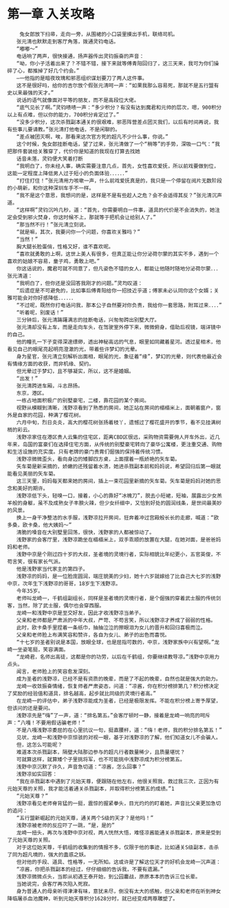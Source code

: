 # 第一章 入关攻略
        兔女郎放下扫帚，走向一旁，从围裙的小口袋里摸出手机，联络司机。
       张元清也默默走到客厅角落，拨通灵钧电话。
       “嘟嘟～”
       电话响了两声，很快接通，扬声器传出灵钧振奋的声音：
       “呦，你小子活着出来了？不错不错，接下来就等傅青阳回归了，这三天来，我可为你们操碎了心，都推掉了好几个约会。”
       —一他指的是暗夜玫瑰和邪恶组织谋划要刀了两人这件事。
       这不是很好吗，给你的吉尔放个假张元清呵一声：“如果我那么容易死，那就不是五行盟有史以来最强的天才。”
       说话的语气就像面对平等的朋友，而不是高段位大佬。
       “底气见长了啊。”灵钧啧啧一声：“多少积分？有没有达到魔君和元帅的层次，嗯，900积分以上有点难，但以你的能力，700积分肯定过了。”
       “没多少积分，这次杀戮副本通关的很艰难，邪恶阵营差点团灭我们，以后有时间再说，我有些事儿要请教。”张元清打他电话，不是闲聊的。
       “差点被团灭啊，唉，那看来这次官方死的超凡不少什么事，你说。”
       这个时候，兔女郎挂断电话，望了过来，张元清做了一个“稍等”的手势，深吸一口气：“我把那件套装给关雅穿了，代价你是知道的我现在打算去找她
       话音未落，灵钧便大笑着打断
       “我明白了，你未经人事，确实需要注意几点，首先，女性喜欢爱抚，所以前戏要做到位，这能一定程度上降低男人过于短小的负面体验．．．．．．”
       “打住打住！”张元清用力咳嗽一声，什么前戏爱抚真是的，我只是一个停留在阅片无数阶段的小萌新，和你这种深圳车手不一样。
       “我不是这个意思，我想问的是，这样是不是有些趁人之危？会不会适得其反？”张元清沉声道。
       “这样啊”灵钧沉吟几秒，道：“首先，你需要明白一件事，道具的代价是不会消失的，她注定会受到邪火焚身，你这时候不上，那就等于把机会让给别人了。”
       “那当然不行！”张元清立刻说。
       “就是嘛，其次，我要问你一个问题，你喜欢关雅吗？”
       “当然！”
       胸大腿长脸蛋俏，性格又好，谁不喜欢呢。
       “喜欢就勇敢的上啊，这世上美人有很多，但真正能让你分泌荷尔蒙的其实不多，遇到一个喜欢的姑娘不容易，童子鸡，勇敢上吧。”
       你这话说的，魔君可就不同意了，但凡姿色不错的女人，都能让他随时随地分泌荷尔蒙．．．张元清道：
       “我明白了，但你还是没回答我刚才的问题。”灵均叹道：
       “后遗症是不可避免的，比如事后傅青阳给你一招技近乎道；傅家未必认同你这个女婿；关雅可能会对你好感降低．．．．．．
       “不过呢，既然你打电话问我，那本公子自然要对你负责，我给你一套思路，附耳过来．．．．”
       “听着呢，别废话！”
       三分钟后，张元清踌躇满志的挂断电话，兴匆匆跨出别墅大厅。
       张元清却没有上车，而是走向车头，在驾驶室外停下来，微微俯身，借助后视镜，端详镜中的自己。
       他的瞳孔一下子变得深邃缥缈，透出神秘高远的气息，眼里如同藏着星河。透过星相术，他看见自己的眼尾亮起明亮澄澈的光，带着些许梦幻的光晕。
       身为星官，张元清立刻解析出面相，眼尾的光，象征着“缘”，梦幻的光晕，则代表他最近会有情缘方面的收获，而非机缘、契约。
       但光晕过于梦幻，且不够凝实，所以，这不是婚姻。
       “出发！”
       张元清跨进车厢，斗志昂扬。
       东京，港区。
       一栋占地面积极广的别墅豪宅，二楼，靠花园的某个房间。
       视野从模糊到清晰，浅野凉看到了熟悉的房间，她正站在房间的榻榻米上，面朝着窗户，窗外是自家的花园，种满了樱花树。
       六月中旬，烈日炎炎，高大的樱花树张扬着枝丫，遗憾过了樱花盛开的季节，看不见挂满树梢的彩云。
       浅野凉家住在港区贵人云集的住宅区，距离CBD区很远，采购物资需要佣人开车外出，近几年来，岛国的富豪们在选择住宅方面，从传统的别墅豪宅转向了豪华公寓楼，更注重交通、购物和生活设施的充实度。只有老牌的豪门贵胄们倔强的保持着传统习惯。
       浅野凉微微歪头，看向身边的矮脚四方桌，上面摆着一瓶娇艳的矢车菊。
       矢车菊是新采摘的，娇嫩的还残留着水渍，她进杀戮副本前和妈妈说，希望回归后第一眼就能看见美丽的矢车菊。
       这三天里，妈妈每天都来她的房间，插上一束花园里新摘的矢车菊。矢车菊是妈妈对她的思念和美好的期许。
       浅野凉低下头，轻嗅一口，接着，小心的靠好“冰魄刀”，脱去小短裙，短袖，展露出少女羔羊般的身躯，虽不及成熟女子丰腴火辣，但少女纤细中，又恰到好处的圆润线条，是世间最美妙的风景。
       换上一身干净整洁的水手服，浅野凉拉开房间，狂奔着冲过宫殿般长长的走廊，喊道：“欧多桑，欧卡桑，他大姨妈～”
       清脆的嗓音在大别墅里回荡，很快，浅野家的人都被惊动了。
       浅野家的会客厅里，浅野凉跪坐在榻榻米上，双手乖顺的放置在大腿，在她对面，是爸爸妈妈和老师。
       浅野中京是个刚过四十岁的大叔，圣者境的灵境行者，实际相貌比年纪更小，五官英俊，不苟言笑，很有家长气派。
       他是浅野家当代家主的第四子。
       浅野凉的妈妈，是一位脸庞圆润，端庄貌美的少妇，她十六岁就嫁给了比自己大七岁的浅野中京，次年生下浅野凉的哥哥，18岁生下浅野凉。
       今年35岁。
       老师叫龙崎一，千鹤组副组长，同样是圣者境的灵境行者，是个倔强的穿着武士服的传统剑客，当然，除了武士服，偶尔也会穿西服。
       龙崎一和浅野中京是至交好友，因此才收浅野凉当弟子。
       父亲和老师都是严肃派的中年大叔，严苛、不苟言笑，所以浅野凉才养成了弱弱的性格。
       此时，欧卡桑手里捏着一条纸巾，抽抽泣泣的擦眼泪为女儿的晋升和回归喜极而泣。
       父亲和老师脸上布满笑容和赞许，各自为女儿、弟子的出色而喜悦。
       “十七岁的圣者别说是本国，放眼全球，也是屈指可数的，中京，浅野家族中兴有望啊。”龙崎一坐姿笔挺，笑容满面。
       “龙崎君，名师出高徒，这都是你的功劳，以后在千鹤组，你要继续教导凉。”浅野中京用力点头。
       闻言，老师脸上的笑容愈发深刻。
       成为圣者的浅野凉，已经不是有资质的晚辈，而是了不起的晚辈，自然也就是强大的助力。
       龙崎一收敛振奋情绪，恢复师者严肃姿态，问道：“凉酱，你在积分榜排第几？积分榜决定了奖励的经验值和道具，排名越高，起步就比同级的灵境行者高。”
       在龙崎一的评估中，弟子浅野凉能成为圣者，已经是极限发挥。不能在积分榜上寄予厚望，但该问的还是要问。
       浅野凉先是“嗨”了一声，道：“排名第五。”会客厅顿时一静，接着是龙崎一响亮的呵斥声：“八嘎！不要用假话骗老师！”
       不是八嘎浅野凉委屈的在心里抗议一句，挺直腰杆，道：“嗨！老师，我的积分排名第五！”
       见状，龙崎一和浅野中京惊骇的对视一眼，基于对浅野凉的了解，他们知道女儿不会骗人。
       但，这怎么可能呢？
       难道本次杀戮副本，隔壁大陆那边参与的超凡行者数量稀少，且质量堪忧？
       可就算这样，就算矮个子里挑将军，也不可能挑中浅野凉成为积分榜第五。
       浅野中京沉默了许久，声音急切道：“凉酱，怎么回事？”
       浅野凉如实回答：
       “我在杀戮副本中遇到了元始天尊，便跟随在他左右，他很关照我，救过我三次，正因为有元始天尊的关照，我才能活着通关杀戮副本，并取得积分榜第五的成绩。”1
       “元始天尊？”
       浅野凉看见老师脊背猛的一挺，震惊的握紧拳头，目光灼灼的盯着她，声音比父亲更加急切的追问：
       “五行盟新崛起的元始天尊，通关两个S级的天才？是他吗！”
       浅野凉被老师的反应吓了一跳，“是，是的”
       龙崎一扭头，再次与浅野中京对视，两人恍然大悟，难怪凉酱能通关杀戮副本，原来是受到了元始天尊的关照。
       对于这位始天尊，千鹤组的收集到的情报不多，仅限于他的事迹，比如通关S级副本，击杀了同为超凡境的，强大的蛊惑之妖。
       但对他的手段、道具、性格等，一无所知。这或许是了解这位天才的好机会龙崎一沉声道：
       “凉酱，你把杀戮副本的经过，仔仔细细的告诉我，不要有遗漏。”
       浅野凉微微点头，当即从初遇王泰开始，到公园鏖战，原原本本的告诉三位长辈。
       当她说完，会客厅再次陷入死寂。
       身为普通人的母亲听得津津有味，意犹未尽，倒没有太大的感触，但父亲和老师在听到神女降临屠杀血池魔神，听到元始天尊积分1628分时，就已经变成两尊雕塑了。